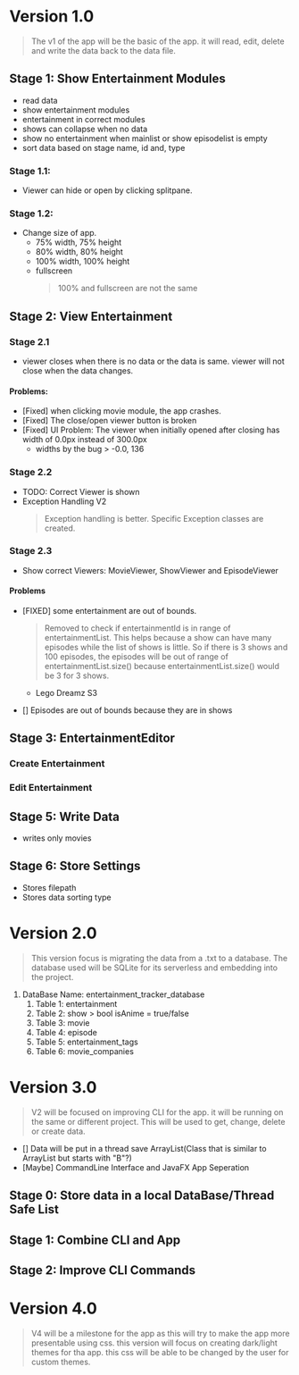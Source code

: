 # Version 1.0

> The v1 of the app will be the basic of the app. it will read, edit, delete and write the data back to the data file.

## Stage 1: Show Entertainment Modules

- read data
- show entertainment modules
- entertainment in correct modules
- shows can collapse when no data
- show no entertainment when mainlist or show episodelist is empty
- sort data based on stage name, id and, type

### Stage 1.1:

- Viewer can hide or open by clicking splitpane.

### Stage 1.2:

- Change size of app.
    - 75% width, 75% height
    - 80% width, 80% height
    - 100% width, 100% height
    - fullscreen
      > 100% and fullscreen are not the same

## Stage 2: View Entertainment

### Stage 2.1

- viewer closes when there is no data or the data is same. viewer will not close when the data changes.

#### Problems:

- [Fixed] when clicking movie module, the app crashes.
- [Fixed] The close/open viewer button is broken
- [Fixed] UI Problem: The viewer when initially opened after closing has width of 0.0px instead of 300.0px
    - widths by the bug > -0.0, 136

### Stage 2.2

- TODO: Correct Viewer is shown
- Exception Handling V2
  > Exception handling is better. Specific Exception classes are created.

### Stage 2.3

- Show correct Viewers: MovieViewer, ShowViewer and EpisodeViewer

#### Problems

- [FIXED] some entertainment are out of bounds.
  > Removed to check if entertainmentId is in range of entertainmentList. This helps because a show can have many
  episodes while the list of shows is little. So if there is 3 shows and 100 episodes, the episodes will be out of range
  of entertainmentList.size() because entertainmentList.size() would be 3 for 3 shows.
    - Lego Dreamz S3

- [] Episodes are out of bounds because they are in shows

## Stage 3: EntertainmentEditor

### Create Entertainment

### Edit Entertainment

## Stage 5: Write Data

- writes only movies

## Stage 6: Store Settings

- Stores filepath
- Stores data sorting type

# Version 2.0

> This version focus is migrating the data from a .txt to a database. The database used will be SQLite for its
> serverless and embedding into the project.

1. DataBase Name: entertainment_tracker_database
    1. Table 1: entertainment
    2. Table 2: show > bool isAnime = true/false
    3. Table 3: movie
    4. Table 4: episode
    5. Table 5: entertainment_tags
    6. Table 6: movie_companies

# Version 3.0

> V2 will be focused on improving CLI for the app. it will be running on the same or different project. This will be
> used to get, change, delete or create data.

- [] Data will be put in a thread save ArrayList(Class that is similar to ArrayList but starts with "B"?)
- [Maybe] CommandLine Interface and JavaFX App Seperation

## Stage 0: Store data in a local DataBase/Thread Safe List

## Stage 1: Combine CLI and App

## Stage 2: Improve CLI Commands

# Version 4.0

> V4 will be a milestone for the app as this will try to make the app more presentable using css. this version will
> focus on creating dark/light themes for tha app. this css will be able to be changed by the user for custom themes.
